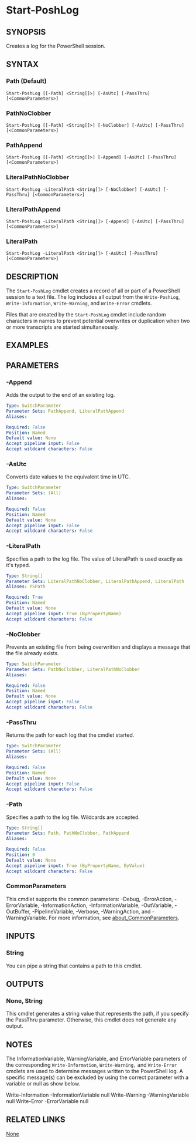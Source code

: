 ﻿---
external help file: PoshToolbox-help.xml
Module Name: PoshToolbox
online version: https://github.com/PoshAJ/PoshToolbox/blob/main/docs/Start-PoshLog.md
schema: 2.0.0
---

# Start-PoshLog

## SYNOPSIS
Creates a log for the PowerShell session.

## SYNTAX

### Path (Default)
```
Start-PoshLog [[-Path] <String[]>] [-AsUtc] [-PassThru] [<CommonParameters>]
```

### PathNoClobber
```
Start-PoshLog [[-Path] <String[]>] [-NoClobber] [-AsUtc] [-PassThru] [<CommonParameters>]
```

### PathAppend
```
Start-PoshLog [[-Path] <String[]>] [-Append] [-AsUtc] [-PassThru] [<CommonParameters>]
```

### LiteralPathNoClobber
```
Start-PoshLog -LiteralPath <String[]> [-NoClobber] [-AsUtc] [-PassThru] [<CommonParameters>]
```

### LiteralPathAppend
```
Start-PoshLog -LiteralPath <String[]> [-Append] [-AsUtc] [-PassThru] [<CommonParameters>]
```

### LiteralPath
```
Start-PoshLog -LiteralPath <String[]> [-AsUtc] [-PassThru] [<CommonParameters>]
```

## DESCRIPTION
The `Start-PoshLog` cmdlet creates a record of all or part of a PowerShell session to a text file. The log includes all output from the `Write-PoshLog`, `Write-Information`, `Write-Warning`, and `Write-Error` cmdlets.

Files that are created by the `Start-PoshLog` cmdlet include random characters in names to prevent potential overwrites or duplication when two or more transcripts are started simultaneously.

## EXAMPLES

## PARAMETERS

### -Append
Adds the output to the end of an existing log.

```yaml
Type: SwitchParameter
Parameter Sets: PathAppend, LiteralPathAppend
Aliases:

Required: False
Position: Named
Default value: None
Accept pipeline input: False
Accept wildcard characters: False
```

### -AsUtc
Converts date values to the equivalent time in UTC.

```yaml
Type: SwitchParameter
Parameter Sets: (All)
Aliases:

Required: False
Position: Named
Default value: None
Accept pipeline input: False
Accept wildcard characters: False
```

### -LiteralPath
Specifies a path to the log file. The value of LiteralPath is used exactly as it's typed.

```yaml
Type: String[]
Parameter Sets: LiteralPathNoClobber, LiteralPathAppend, LiteralPath
Aliases: PSPath

Required: True
Position: Named
Default value: None
Accept pipeline input: True (ByPropertyName)
Accept wildcard characters: False
```

### -NoClobber
Prevents an existing file from being overwritten and displays a message that the file already exists.

```yaml
Type: SwitchParameter
Parameter Sets: PathNoClobber, LiteralPathNoClobber
Aliases:

Required: False
Position: Named
Default value: None
Accept pipeline input: False
Accept wildcard characters: False
```

### -PassThru
Returns the path for each log that the cmdlet started.

```yaml
Type: SwitchParameter
Parameter Sets: (All)
Aliases:

Required: False
Position: Named
Default value: None
Accept pipeline input: False
Accept wildcard characters: False
```

### -Path
Specifies a path to the log file. Wildcards are accepted.

```yaml
Type: String[]
Parameter Sets: Path, PathNoClobber, PathAppend
Aliases:

Required: False
Position: 0
Default value: None
Accept pipeline input: True (ByPropertyName, ByValue)
Accept wildcard characters: False
```

### CommonParameters
This cmdlet supports the common parameters: -Debug, -ErrorAction, -ErrorVariable, -InformationAction, -InformationVariable, -OutVariable, -OutBuffer, -PipelineVariable, -Verbose, -WarningAction, and -WarningVariable. For more information, see [about_CommonParameters](http://go.microsoft.com/fwlink/?LinkID=113216).

## INPUTS

### String
You can pipe a string that contains a path to this cmdlet.

## OUTPUTS

### None, String
This cmdlet generates a string value that represents the path, if you specify the PassThru parameter. Otherwise, this cmdlet does not generate any output.

## NOTES
The InformationVariable, WarningVariable, and ErrorVariable parameters of the corresponding `Write-Information`, `Write-Warning,` and `Write-Error` cmdlets are used to determine messages written to the PowerShell log. A specific message(s) can be excluded by using the correct parameter with a variable or null as show below.

Write-Information -InformationVariable null
Write-Warning -WarningVariable null
Write-Error -ErrorVariable null

## RELATED LINKS

[None]()
